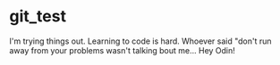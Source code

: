 # git_test
I'm trying things out. Learning to code is hard. Whoever said "don't run away from your problems wasn't talking bout me...
Hey Odin!